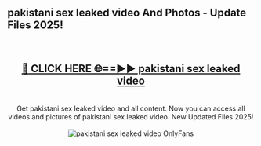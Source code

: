 <h2>pakistani sex leaked video And Photos - Update Files 2025!</h2>
<br>
<div align="center">
<h2><a href="https://betterlinks.top/A2PfLJ" rel="nofollow">🔴 CLICK HERE 🌐==►► pakistani sex leaked video</a></h2>
<br>
Get pakistani sex leaked video and all content. Now you can access all videos and pictures of pakistani sex leaked video. New Updated Files 2025!
<br>
<br>
<a href="https://betterlinks.top/A2PfLJ" rel="nofollow" data-target="animated-image.originalLink"><img src="https://i.imgur.com/dJHk4Zq.gif" alt="pakistani sex leaked video OnlyFans" style="max-width: 100%; display: inline-block;" data-target="animated-image.originalImage"></a>
</div>
<br>
